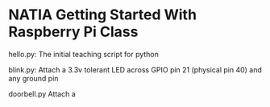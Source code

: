 # NATIA Getting Started With Raspberry Pi Class

hello.py: The initial teaching script for python

blink.py: Attach a 3.3v tolerant LED across GPIO pin 21 (physical pin 40) and any ground pin
    
doorbell.py
    Attach a 
